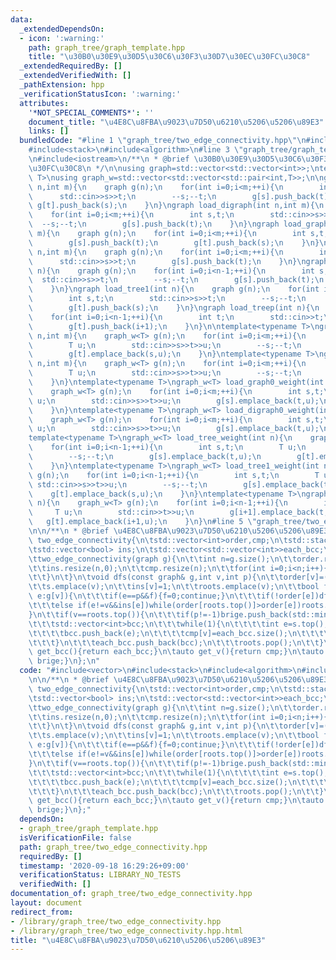 ```yaml
---
data:
  _extendedDependsOn:
  - icon: ':warning:'
    path: graph_tree/graph_template.hpp
    title: "\u30B0\u30E9\u30D5\u30C6\u30F3\u30D7\u30EC\u30FC\u30C8"
  _extendedRequiredBy: []
  _extendedVerifiedWith: []
  _pathExtension: hpp
  _verificationStatusIcon: ':warning:'
  attributes:
    '*NOT_SPECIAL_COMMENTS*': ''
    document_title: "\u4E8C\u8FBA\u9023\u7D50\u6210\u5206\u5206\u89E3"
    links: []
  bundledCode: "#line 1 \"graph_tree/two_edge_connectivity.hpp\"\n#include<vector>\n\
    #include<stack>\n#include<algorithm>\n#line 3 \"graph_tree/graph_template.hpp\"\
    \n#include<iostream>\n/**\n * @brief \u30B0\u30E9\u30D5\u30C6\u30F3\u30D7\u30EC\
    \u30FC\u30C8\n */\n\nusing graph=std::vector<std::vector<int>>;\ntemplate<typename\
    \ T>\nusing graph_w=std::vector<std::vector<std::pair<int,T>>;\n\ngraph load_graph(int\
    \ n,int m){\n    graph g(n);\n    for(int i=0;i<m;++i){\n        int s,t;\n  \
    \      std::cin>>s>>t;\n        --s;--t;\n        g[s].push_back(t);\n       \
    \ g[t].push_back(s);\n    }\n}\ngraph load_digraph(int n,int m){\n    graph g(n);\n\
    \    for(int i=0;i<m;++i){\n        int s,t;\n        std::cin>>s>>t;\n      \
    \  --s;--t;\n        g[s].push_back(t);\n    }\n}\ngraph load_graph0(int n,int\
    \ m){\n    graph g(n);\n    for(int i=0;i<m;++i){\n        int s,t;\n        std::cin>>s>>t;\n\
    \        g[s].push_back(t);\n        g[t].push_back(s);\n    }\n}\ngraph load_digraph0(int\
    \ n,int m){\n    graph g(n);\n    for(int i=0;i<m;++i){\n        int s,t;\n  \
    \      std::cin>>s>>t;\n        g[s].push_back(t);\n    }\n}\ngraph load_tree(int\
    \ n){\n    graph g(n);\n    for(int i=0;i<n-1;++i){\n        int s,t;\n      \
    \  std::cin>>s>>t;\n        --s;--t;\n        g[s].push_back(t);\n        g[t].push_back(s);\n\
    \    }\n}\ngraph load_tree1(int n){\n    graph g(n);\n    for(int i=0;i<n-1;++i){\n\
    \        int s,t;\n        std::cin>>s>>t;\n        --s;--t;\n        g[s].push_back(t);\n\
    \        g[t].push_back(s);\n    }\n}\ngraph load_treep(int n){\n    graph g(n);\n\
    \    for(int i=0;i<n-1;++i){\n        int t;\n        std::cin>>t;\n        g[i+1].push_back(t);\n\
    \        g[t].push_back(i+1);\n    }\n}\n\ntemplate<typename T>\ngraph_w<T> load_graph_weight(int\
    \ n,int m){\n    graph_w<T> g(n);\n    for(int i=0;i<m;++i){\n        int s,t;\n\
    \        T u;\n        std::cin>>s>>t>>u;\n        --s;--t;\n        g[s].emplace_back(t,u);\n\
    \        g[t].emplace_back(s,u);\n    }\n}\ntemplate<typename T>\ngraph_w<T> load_digraph_weight(int\
    \ n,int m){\n    graph_w<T> g(n);\n    for(int i=0;i<m;++i){\n        int s,t;\n\
    \        T u;\n        std::cin>>s>>t>>u;\n        --s;--t;\n        g[s].emplace_back(t,u);\n\
    \    }\n}\ntemplate<typename T>\ngraph_w<T> load_graph0_weight(int n,int m){\n\
    \    graph_w<T> g(n);\n    for(int i=0;i<m;++i){\n        int s,t;\n        T\
    \ u;\n        std::cin>>s>>t>>u;\n        g[s].emplace_back(t,u);\n        g[t].emplace_back(s,u);\n\
    \    }\n}\ntemplate<typename T>\ngraph_w<T> load_digraph0_weight(int n,int m){\n\
    \    graph_w<T> g(n);\n    for(int i=0;i<m;++i){\n        int s,t;\n        T\
    \ u;\n        std::cin>>s>>t>>u;\n        g[s].emplace_back(t,u);\n    }\n}\n\
    template<typename T>\ngraph_w<T> load_tree_weight(int n){\n    graph_w<T> g(n);\n\
    \    for(int i=0;i<n-1;++i){\n        int s,t;\n        T u;\n        std::cin>>s>>t>>u;\n\
    \        --s;--t;\n        g[s].emplace_back(t,u);\n        g[t].emplace_back(s,u);\n\
    \    }\n}\ntemplate<typename T>\ngraph_w<T> load_tree1_weight(int n){\n    graph_w<T>\
    \ g(n);\n    for(int i=0;i<n-1;++i){\n        int s,t;\n        T u;\n       \
    \ std::cin>>s>>t>>u;\n        --s;--t;\n        g[s].emplace_back(t,u);\n    \
    \    g[t].emplace_back(s,u);\n    }\n}\ntemplate<typename T>\ngraph_w<T> load_treep_weight(int\
    \ n){\n    graph_w<T> g(n);\n    for(int i=0;i<n-1;++i){\n        int t;\n   \
    \     T u;\n        std::cin>>t>>u;\n        g[i+1].emplace_back(t,u);\n     \
    \   g[t].emplace_back(i+1,u);\n    }\n}\n#line 5 \"graph_tree/two_edge_connectivity.hpp\"\
    \n\n/**\n * @brief \u4E8C\u8FBA\u9023\u7D50\u6210\u5206\u5206\u89E3\n */\n\nstruct\
    \ two_edge_connectivity{\n\tstd::vector<int>order,cmp;\n\tstd::stack<int> s,roots;\n\
    \tstd::vector<bool> ins;\n\tstd::vector<std::vector<int>>each_bcc;\n\tstd::vector<std::pair<int,int>>brige;\n\
    \ttwo_edge_connectivity(graph g){\n\t\tint n=g.size();\n\t\torder.resize(n,0);\n\
    \t\tins.resize(n,0);\n\t\tcmp.resize(n);\n\t\tfor(int i=0;i<n;i++){\n\t\t\tif(!order[i])dfs(g,i,-1);\n\
    \t\t}\n\t}\n\tvoid dfs(const graph& g,int v,int p){\n\t\torder[v]=(p==-1?0:order[p])+1;\n\
    \t\ts.emplace(v);\n\t\tins[v]=1;\n\t\troots.emplace(v);\n\t\tbool f=1;\n\t\tfor(auto\
    \ e:g[v]){\n\t\t\tif(e==p&&f){f=0;continue;}\n\t\t\tif(!order[e])dfs(g,e,v);\n\
    \t\t\telse if(e!=v&&ins[e])while(order[roots.top()]>order[e])roots.pop();\n\t\t\
    }\n\t\tif(v==roots.top()){\n\t\t\tif(p!=-1)brige.push_back(std::minmax(p,v));\n\
    \t\t\tstd::vector<int>bcc;\n\t\t\twhile(1){\n\t\t\t\tint e=s.top();s.pop();ins[e]=0;\n\
    \t\t\t\tbcc.push_back(e);\n\t\t\t\tcmp[v]=each_bcc.size();\n\t\t\t\tif(e==v)break;\n\
    \t\t\t}\n\t\t\teach_bcc.push_back(bcc);\n\t\t\troots.pop();\n\t\t}\n\t}\n\tauto\
    \ get_bcc(){return each_bcc;}\n\tauto get_v(){return cmp;}\n\tauto get_brige(){return\
    \ brige;}\n};\n"
  code: "#include<vector>\n#include<stack>\n#include<algorithm>\n#include\"graph_template.hpp\"\
    \n\n/**\n * @brief \u4E8C\u8FBA\u9023\u7D50\u6210\u5206\u5206\u89E3\n */\n\nstruct\
    \ two_edge_connectivity{\n\tstd::vector<int>order,cmp;\n\tstd::stack<int> s,roots;\n\
    \tstd::vector<bool> ins;\n\tstd::vector<std::vector<int>>each_bcc;\n\tstd::vector<std::pair<int,int>>brige;\n\
    \ttwo_edge_connectivity(graph g){\n\t\tint n=g.size();\n\t\torder.resize(n,0);\n\
    \t\tins.resize(n,0);\n\t\tcmp.resize(n);\n\t\tfor(int i=0;i<n;i++){\n\t\t\tif(!order[i])dfs(g,i,-1);\n\
    \t\t}\n\t}\n\tvoid dfs(const graph& g,int v,int p){\n\t\torder[v]=(p==-1?0:order[p])+1;\n\
    \t\ts.emplace(v);\n\t\tins[v]=1;\n\t\troots.emplace(v);\n\t\tbool f=1;\n\t\tfor(auto\
    \ e:g[v]){\n\t\t\tif(e==p&&f){f=0;continue;}\n\t\t\tif(!order[e])dfs(g,e,v);\n\
    \t\t\telse if(e!=v&&ins[e])while(order[roots.top()]>order[e])roots.pop();\n\t\t\
    }\n\t\tif(v==roots.top()){\n\t\t\tif(p!=-1)brige.push_back(std::minmax(p,v));\n\
    \t\t\tstd::vector<int>bcc;\n\t\t\twhile(1){\n\t\t\t\tint e=s.top();s.pop();ins[e]=0;\n\
    \t\t\t\tbcc.push_back(e);\n\t\t\t\tcmp[v]=each_bcc.size();\n\t\t\t\tif(e==v)break;\n\
    \t\t\t}\n\t\t\teach_bcc.push_back(bcc);\n\t\t\troots.pop();\n\t\t}\n\t}\n\tauto\
    \ get_bcc(){return each_bcc;}\n\tauto get_v(){return cmp;}\n\tauto get_brige(){return\
    \ brige;}\n};"
  dependsOn:
  - graph_tree/graph_template.hpp
  isVerificationFile: false
  path: graph_tree/two_edge_connectivity.hpp
  requiredBy: []
  timestamp: '2020-09-18 16:29:26+09:00'
  verificationStatus: LIBRARY_NO_TESTS
  verifiedWith: []
documentation_of: graph_tree/two_edge_connectivity.hpp
layout: document
redirect_from:
- /library/graph_tree/two_edge_connectivity.hpp
- /library/graph_tree/two_edge_connectivity.hpp.html
title: "\u4E8C\u8FBA\u9023\u7D50\u6210\u5206\u5206\u89E3"
---
```

